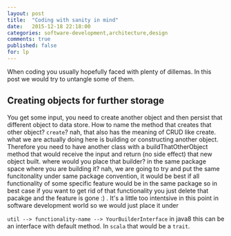 ```yaml
---
layout: post
title:  "Coding with sanity in mind"
date:   2015-12-18 22:18:00
categories: software-development,architecture,design
comments: true
published: false
for: lp
---
```

When coding you usually hopefully faced with plenty of dillemas.  In this post we would try to untangle some of them.  

## Creating objects for further storage

You get some input, you need to create another object and then persist that different object to data store.  How to name the method that creates that other object? `create`? nah, that also has the meaning of CRUD like create.  what we are actually doing here is building or constructing another object.  Therefore you need to have another class with a buildThatOtherObject method that would receive the input and return (no side effect) that new object built.  where would you place that builder? in the same package space where you are building it? nah, we are going to try and put the same funcitonality under same package convention, it would be best if all functionality of some specific feature would be in the same package so in best case if you want to get rid of that functionality you just delete that pacakge and the feature is gone :) .  It's a little too intentsive in this point in software development world so we would just place it under 

`util --> functionality-name --> YourBuilderInterface`  in java8 this can be an interface with default method.  In `scala` that would be a `trait`.